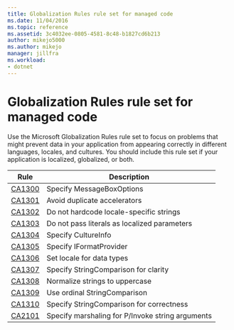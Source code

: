 ```yaml
---
title: Globalization Rules rule set for managed code
ms.date: 11/04/2016
ms.topic: reference
ms.assetid: 3c4032ee-0805-4581-8c48-b1827cd6b213
author: mikejo5000
ms.author: mikejo
manager: jillfra
ms.workload:
- dotnet
---
```

# Globalization Rules rule set for managed code

Use the Microsoft Globalization Rules rule set to focus on problems that might prevent data in your application from appearing correctly in different languages, locales, and cultures. You should include this rule set if your application is localized, globalized, or both.

|Rule|Description|
|----------|-----------------|
|[CA1300](../code-quality/ca1300.md)|Specify MessageBoxOptions|
|[CA1301](../code-quality/ca1301.md)|Avoid duplicate accelerators|
|[CA1302](../code-quality/ca1302.md)|Do not hardcode locale-specific strings|
|[CA1303](../code-quality/ca1303.md)|Do not pass literals as localized parameters|
|[CA1304](../code-quality/ca1304.md)|Specify CultureInfo|
|[CA1305](../code-quality/ca1305.md)|Specify IFormatProvider|
|[CA1306](../code-quality/ca1306.md)|Set locale for data types|
|[CA1307](../code-quality/ca1307.md)|Specify StringComparison for clarity|
|[CA1308](../code-quality/ca1308.md)|Normalize strings to uppercase|
|[CA1309](../code-quality/ca1309.md)|Use ordinal StringComparison|
|[CA1310](../code-quality/ca1310.md)|Specify StringComparison for correctness|
|[CA2101](../code-quality/ca2101.md)|Specify marshaling for P/Invoke string arguments|
